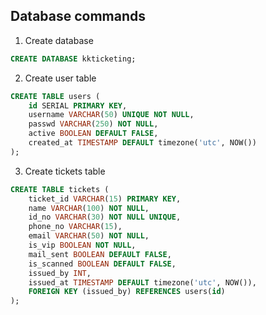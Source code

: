 ## Database commands

1. Create database
```sql
CREATE DATABASE kkticketing;
```

2. Create user table
```sql
CREATE TABLE users (
    id SERIAL PRIMARY KEY,
    username VARCHAR(50) UNIQUE NOT NULL,
    passwd VARCHAR(250) NOT NULL,
    active BOOLEAN DEFAULT FALSE,
    created_at TIMESTAMP DEFAULT timezone('utc', NOW())
);
```

3. Create tickets table
```sql
CREATE TABLE tickets (
    ticket_id VARCHAR(15) PRIMARY KEY,
    name VARCHAR(100) NOT NULL,
    id_no VARCHAR(30) NOT NULL UNIQUE,
    phone_no VARCHAR(15),
    email VARCHAR(50) NOT NULL,
    is_vip BOOLEAN NOT NULL,
    mail_sent BOOLEAN DEFAULT FALSE,
    is_scanned BOOLEAN DEFAULT FALSE,
    issued_by INT,
    issued_at TIMESTAMP DEFAULT timezone('utc', NOW()),
    FOREIGN KEY (issued_by) REFERENCES users(id)
);
```